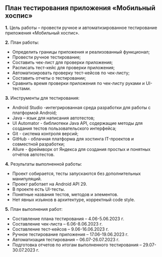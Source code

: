 ## План тестирования приложения «Мобильный хоспис»

**1.** Цель работы – провести ручное и автоматизированное тестирование приложения «Мобильный хоспис».

**2.** План работы:

- Определить границы приложения и реализованный функционал;
- Провести ручное тестирование;
- Составить чек-лист для проверки приложения;
- Расписать тест-кейс для проверки приложения;
- Автоматизировать проверку тест-кейсов по чек-листу;
- Составить отчеты о тестировании;
- Сравнить время проверки приложения по чек-листу руками и UI-тестами.

**3.** Инструменты для тестирования:

- Android Studio -интегрированная среда разработки для работы с платформой Android;
- Java – язык для написания автотестов;
- UI Automator - библиотеки Java API, содержащие методы для создания тестов пользовательского интерфейса;
- Git - система контроля версий;
- GitHub - облачная платформа для хостинга IT-проектов и совместной разработки;
- Allure - фреймворк от Яндекса для создания простых и понятных отчётов автотестов.

**4.** Результаты выполненной работы:

- Проект собирается, тесты запускаются без дополнительных манипуляций.
- Проект работает на Android API 29.
- В проекте есть UI-тесты.
- Понятные названия тестов, методов и элементов.
- Нет явных изъянов в архитектуре, корректный code style.

**5.** План выполнения работ:

- Составление плана тестирования – 4.06-5.06.2023 г.
- Составление чек-листа – 6.06-8.06.2023 г.
- Составление тест-кейсов – 9.06-16.06.2023 г.
- Ручное тестирование приложения – 17.06-19.06.2023 г.
- Автоматизация тестирования – 06.07-26.07.2023 г.
- Подготовка отчетов по итогам выполненного тестирования – 29.07-30.07.2023 г.
